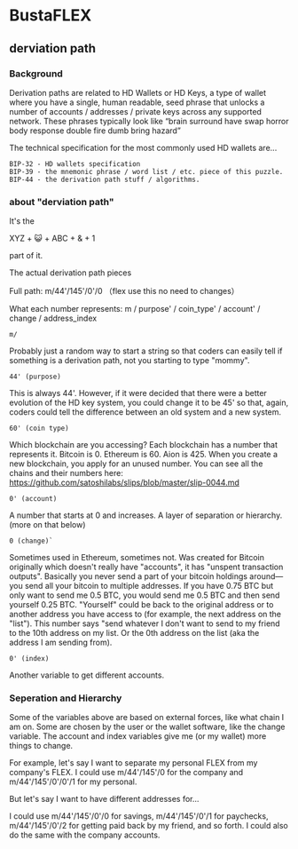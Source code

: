# BustaFLEX



## derviation path

### Background

Derivation paths are related to HD Wallets or HD Keys, a type of wallet where you have a single, human readable, seed phrase that unlocks a number of accounts / addresses / private keys across any supported network. These phrases typically look like “brain surround have swap horror body response double fire dumb bring hazard”

The technical specification for the most commonly used HD wallets are...

    BIP-32 - HD wallets specification
    BIP-39 - the mnemonic phrase / word list / etc. piece of this puzzle.
    BIP-44 - the derivation path stuff / algorithms.


### about "derviation path"
It's the

   XYZ + 😺 + ABC + & + 1

part of it.

The actual derivation path pieces

Full path: m/44'/145'/0'/0 （flex use this no need to changes）

What each number represents: m / purpose' / coin_type' / account' / change / address_index

    m/

Probably just a random way to start a string so that coders can easily tell if something is a derivation path, not you starting to type "mommy".

    44' (purpose)

This is always 44'. However, if it were decided that there were a better evolution of the HD key system, you could change it to be 45' so that, again, coders could tell the difference between an old system and a new system.

    60' (coin type)

Which blockchain are you accessing? Each blockchain has a number that represents it. Bitcoin is 0. Ethereum is 60. Aion is 425. When you create a new blockchain, you apply for an unused number. You can see all the chains and their numbers here: https://github.com/satoshilabs/slips/blob/master/slip-0044.md

    0' (account)

A number that starts at 0 and increases. A layer of separation or hierarchy. (more on that below)

    0 (change)`

Sometimes used in Ethereum, sometimes not. Was created for Bitcoin originally which doesn't really have "accounts", it has "unspent transaction outputs". Basically you never send a part of your bitcoin holdings around—you send all your bitcoin to multiple addresses. If you have 0.75 BTC but only want to send me 0.5 BTC, you would send me 0.5 BTC and then send yourself 0.25 BTC. "Yourself" could be back to the original address or to another address you have access to (for example, the next address on the "list"). This number says "send whatever I don't want to send to my friend to the 10th address on my list. Or the 0th address on the list (aka the address I am sending from).

    0' (index)

Another variable to get different accounts.

### Seperation and Hierarchy

Some of the variables above are based on external forces, like what chain I am on. Some are chosen by the user or the wallet software, like the change variable. The account and index variables give me (or my wallet) more things to change.

For example, let's say I want to separate my personal FLEX from my company's FLEX. I could use m/44'/145'/0 for the company and m/44'/145'/0'/0'/1 for my personal.

But let's say I want to have different addresses for...

I could use m/44'/145'/0'/0 for savings, m/44'/145'/0'/1 for paychecks, m/44'/145'/0'/2 for getting paid back by my friend, and so forth. I could also do the same with the company accounts. 
